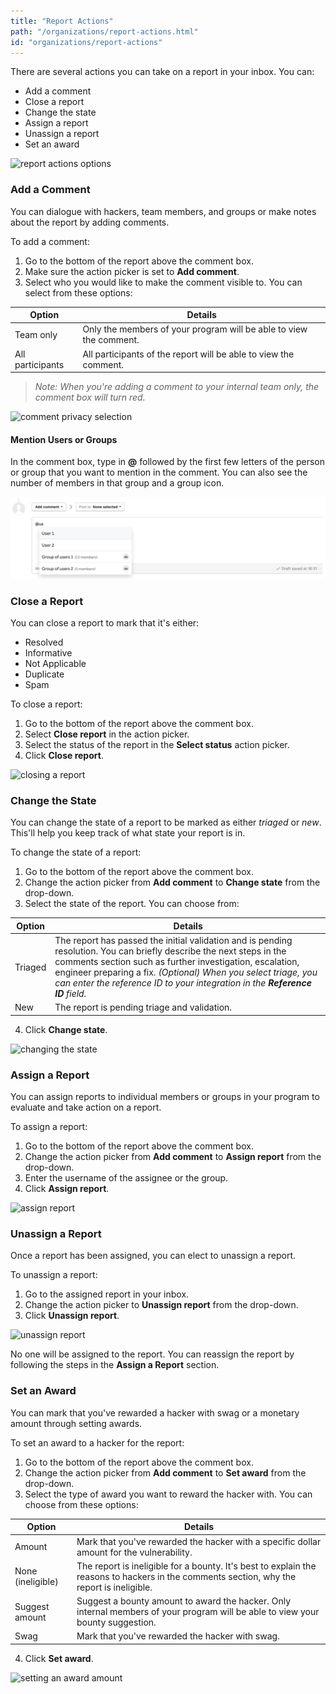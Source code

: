 ```yaml
---
title: "Report Actions"
path: "/organizations/report-actions.html"
id: "organizations/report-actions"
---
```


There are several actions you can take on a report in your inbox. You can:
* Add a comment
* Close a report
* Change the state
* Assign a report
* Unassign a report
* Set an award

![report actions options](./images/report-actions-1.png)

### Add a Comment
You can dialogue with hackers, team members, and groups or make notes about the report by adding comments.

To add a comment:
1) Go to the bottom of the report above the comment box.
2) Make sure the action picker is set to **Add comment**.
3) Select who you would like to make the comment visible to. You can select from these options:

Option | Details
------ | -------
Team only | Only the members of your program will be able to view the comment.
All participants | All participants of the report will be able to view the comment.

><i>Note: When you're adding a comment to your internal team only, the comment box will turn red.</i>

![comment privacy selection](./images/report-action-2.png)

#### Mention Users or Groups
In the comment box, type in **@** followed by the first few letters of the person or group that you want to mention in the comment. You can also see the number of members in that group and a group icon. 

![Tagging users or groups](./images/report-actions-6.png)


### Close a Report
You can close a report to mark that it's either:
* Resolved
* Informative
* Not Applicable
* Duplicate
* Spam

To close a report:
1) Go to the bottom of the report above the comment box.
2) Select **Close report** in the action picker.
3) Select the status of the report in the **Select status** action picker.
4) Click **Close report**.

![closing a report](./images/report-actions-3.png)


### Change the State
You can change the state of a report to be marked as either *triaged* or *new*. This'll help you keep track of what state your report is in.

To change the state of a report:
1) Go to the bottom of the report above the comment box.
2) Change the action picker from **Add comment** to **Change state** from the drop-down.  
3) Select the state of the report. You can choose from:

Option | Details
------ | -------
Triaged | The report has passed the initial validation and is pending resolution. You can briefly describe the next steps in the comments section such as further investigation, escalation, engineer preparing a fix. *(Optional) When you select triage, you can enter the reference ID to your integration in the **Reference ID** field.*
New | The report is pending triage and validation.

4) Click **Change state**.

![changing the state](./images/report-action-5.png)

### Assign a Report
You can assign reports to individual members or groups in your program to evaluate and take action on a report.

To assign a report:
1) Go to the bottom of the report above the comment box.
2) Change the action picker from **Add comment** to **Assign report** from the drop-down.  
3) Enter the username of the assignee or the group.
4) Click **Assign report**.

![assign report](./images/assign-report.png)

### Unassign a Report
Once a report has been assigned, you can elect to unassign a report.

To unassign a report:
1) Go to the assigned report in your inbox.
2) Change the action picker to **Unassign report** from the drop-down.
3) Click **Unassign report**.

![unassign report](./images/report-actions-unassign.png)

No one will be assigned to the report. You can reassign the report by following the steps in the <b>Assign a Report</b> section.

### Set an Award
You can mark that you've rewarded a hacker with swag or a monetary amount through setting awards.

To set an award to a hacker for the report:
1) Go to the bottom of the report above the comment box.
2) Change the action picker from **Add comment** to **Set award** from the drop-down.  
3) Select the type of award you want to reward the hacker with. You can choose from these options:

Option | Details
------ | ------
Amount | Mark that you've rewarded the hacker with a specific dollar amount for the vulnerability.
None (ineligible) | The report is ineligible for a bounty. It's best to explain the reasons to hackers in the comments section, why the report is ineligible.
Suggest amount | Suggest a bounty amount to award the hacker. Only internal members of your program will be able to view your bounty suggestion.
Swag | Mark that you've rewarded the hacker with swag.

4) Click **Set award**.

![setting an award amount](./images/report-action-4.png)
